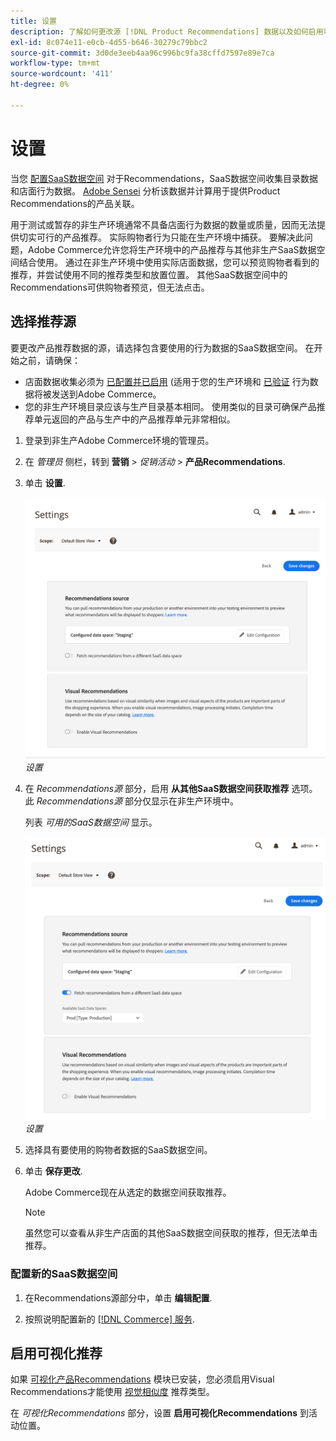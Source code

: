 ```yaml
---
title: 设置
description: 了解如何更改源 [!DNL Product Recommendations] 数据以及如何启用可视化推荐。
exl-id: 8c074e11-e0cb-4d55-b646-30279c79bbc2
source-git-commit: 3d0de3eeb4aa96c996bc9fa38cffd7597e89e7ca
workflow-type: tm+mt
source-wordcount: '411'
ht-degree: 0%

---
```


# 设置

当您 [配置SaaS数据空间](https://experienceleague.adobe.com/docs/commerce-admin/config/services/saas.html) 对于Recommendations，SaaS数据空间收集目录数据和店面行为数据。 [Adobe Sensei](https://www.adobe.com/sensei.html) 分析该数据并计算用于提供Product Recommendations的产品关联。

用于测试或暂存的非生产环境通常不具备店面行为数据的数量或质量，因而无法提供切实可行的产品推荐。 实际购物者行为只能在生产环境中捕获。 要解决此问题，Adobe Commerce允许您将生产环境中的产品推荐与其他非生产SaaS数据空间结合使用。 通过在非生产环境中使用实际店面数据，您可以预览购物者看到的推荐，并尝试使用不同的推荐类型和放置位置。 其他SaaS数据空间中的Recommendations可供购物者预览，但无法点击。

## 选择推荐源

要更改产品推荐数据的源，请选择包含要使用的行为数据的SaaS数据空间。 在开始之前，请确保：

- 店面数据收集必须为 [已配置并已启用](install-configure.md) (适用于您的生产环境和 [已验证](verify.md) 行为数据将被发送到Adobe Commerce。
- 您的非生产环境目录应该与生产目录基本相同。 使用类似的目录可确保产品推荐单元返回的产品与生产中的产品推荐单元非常相似。

1. 登录到非生产Adobe Commerce环境的管理员。

1. 在 _管理员_ 侧栏，转到 **营销** > _促销活动_ > **产品Recommendations**.

1. 单击 **设置**.

   ![产品推荐设置](assets/settings.png)
   _设置_

1. 在 _Recommendations源_ 部分，启用 **从其他SaaS数据空间获取推荐** 选项。 此 _Recommendations源_ 部分仅显示在非生产环境中。

   列表 _可用的SaaS数据空间_ 显示。

   ![产品推荐设置](assets/settings-select-saas.png)
   _设置_

1. 选择具有要使用的购物者数据的SaaS数据空间。

1. 单击 **保存更改**.

   Adobe Commerce现在从选定的数据空间获取推荐。

   >[!NOTE]
   >
   > 虽然您可以查看从非生产店面的其他SaaS数据空间获取的推荐，但无法单击推荐。

### 配置新的SaaS数据空间

1. 在Recommendations源部分中，单击 **编辑配置**.

1. 按照说明配置新的 [[!DNL Commerce] 服务](/help/landing/saas.md).

## 启用可视化推荐

如果 [可视化产品Recommendations](install-configure.md) 模块已安装，您必须启用Visual Recommendations才能使用 [视觉相似度](type.md#visualsim) 推荐类型。

在 _可视化Recommendations_ 部分，设置 **启用可视化Recommendations** 到活动位置。
